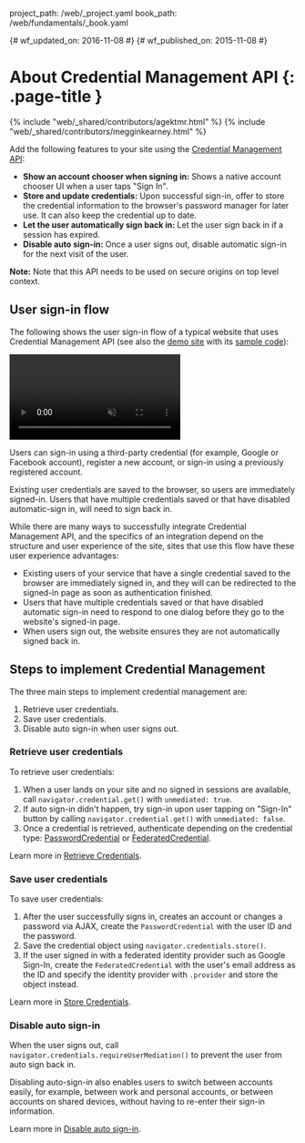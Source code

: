 project_path: /web/_project.yaml
book_path: /web/fundamentals/_book.yaml

{# wf_updated_on: 2016-11-08 #}
{# wf_published_on: 2015-11-08 #}

# About Credential Management API {: .page-title }

{% include "web/_shared/contributors/agektmr.html" %}
{% include "web/_shared/contributors/megginkearney.html" %}

Add the following features to your site using the
[Credential Management API](https://developer.mozilla.org/en-US/docs/Web/API/Credential_Management_API):

* <strong>Show an account chooser when signing in:</strong>
Shows a native account chooser UI when a user taps "Sign In".
* <strong>Store and update credentials:</strong>
Upon successful sign-in, offer to store the credential information to the browser's password manager for later use. It can also keep the credential up to date.
* <strong>Let the user automatically sign back in:</strong>
Let the user sign back in if a session has expired.
* <strong>Disable auto sign-in:</strong>
Once a user signs out, disable automatic sign-in for the next visit of the user.

<aside class="note">
<p><strong>Note:</strong> <span>Note that this API needs to be used on secure origins
on top level context.</span></p>
</aside>

## User sign-in flow

The following shows the user sign-in flow of a typical website
that uses Credential Management API (see also the
[demo site](https://credential-management-sample.appspot.com) with its
[sample code](https://github.com/GoogleChrome/credential-management-sample)):

<video src="animations/credential-management-smaller.mov" autoplay muted loop controls></video>

Users can sign-in using a third-party credential
(for example, Google or Facebook account),
register a new account, or sign-in using a previously registered account.

Existing user credentials are saved to the browser, so users are immediately signed-in.
Users that have multiple credentials saved or that have disabled automatic-sign in,
will need to sign back in.

While there are many ways to successfully integrate Credential Management API,
and the specifics of an integration depend on the structure and user experience of the site,
sites that use this flow have these user experience advantages:

* Existing users of your service that have a single credential saved to the browser are immediately signed in, and they will can be redirected to the signed-in page as soon as authentication finished.
* Users that have multiple credentials saved or that have disabled automatic sign-in need to respond to one dialog before they go to the website's signed-in page.
* When users sign out, the website ensures they are not automatically signed back in.

## Steps to implement Credential Management

The three main steps to implement credential management are:

1. Retrieve user credentials.
2. Save user credentials.
3. Disable auto sign-in when user signs out.

### Retrieve user credentials

To retrieve user credentials:

1. When a user lands on your site and no signed in sessions are available,
call `navigator.credential.get()` with `unmediated: true`.
2. If auto sign-in didn't happen,
try sign-in upon user tapping on "Sign-In" button by calling
`navigator.credential.get()` with `unmediated: false`.
3. Once a credential is retrieved,
authenticate depending on the credential type:
[PasswordCredential](/web/fundamentals/security/credential-management/retrieve-credentials#authenticate-with-a-server) or
[FederatedCredential](/web/fundamentals/security/credential-management/retrieve-credentials#authenticate-with-an-identity-provider).

Learn more in
[Retrieve Credentials](/web/fundamentals/security/credential-management/retrieve-credentials).

### Save user credentials

To save user credentials:

1. After the user successfully signs in,
creates an account or changes a password via AJAX,
create the `PasswordCredential` with the user ID and the password.
2. Save the credential object using `navigator.credentials.store()`.
3. If the user signed in with a federated identity provider such as Google Sign-In,
create the `FederatedCredential` with the user's email address as the ID and
specify the identity provider with `.provider` and store the object instead.

Learn more in
[Store Credentials](/web/fundamentals/security/credential-management/store-credentials).

### Disable auto sign-in

When the user signs out, call `navigator.credentials.requireUserMediation()`
to prevent the user from auto sign back in.

Disabling auto-sign-in also enables users to switch between accounts easily,
for example, between work and personal accounts, or between accounts on shared devices,
without having to re-enter their sign-in information.

Learn more in
[Disable auto sign-in](/web/fundamentals/security/credential-management/retrieve-credentials#disable-auto-sign-in).
